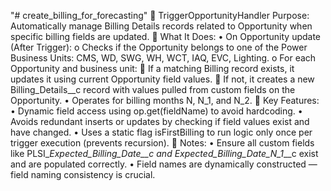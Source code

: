 "# create_billing_for_forecasting" 
🔄 TriggerOpportunityHandler
Purpose:
Automatically manage Billing Details records related to Opportunity when specific billing fields are updated.
🔧 What It Does:
•	On Opportunity update (After Trigger):
o	Checks if the Opportunity belongs to one of the Power Business Units: CMS, WD, SWG, WH, WCT, IAQ, EVC, Lighting.
o	For each Opportunity and business unit:
	If a matching Billing record exists, it updates it using current Opportunity field values.
	If not, it creates a new Billing_Details__c record with values pulled from custom fields on the Opportunity.
•	Operates for billing months N, N_1, and N_2.
🧠 Key Features:
•	Dynamic field access using op.get(fieldName) to avoid hardcoding.
•	Avoids redundant inserts or updates by checking if field values exist and have changed.
•	Uses a static flag isFirstBilling to run logic only once per trigger execution (prevents recursion).
📌 Notes:
•	Ensure all custom fields like PLSI_<BU>_Expected_Billing_Date__c and Expected_Billing_Date_N_1_<BU>__c exist and are populated correctly.
•	Field names are dynamically constructed — field naming consistency is crucial.
